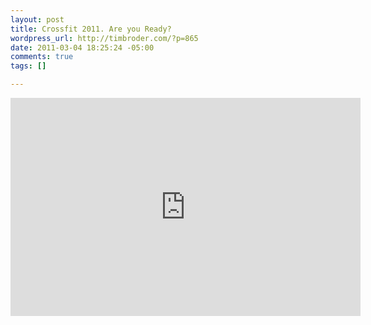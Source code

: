 ```yaml
--- 
layout: post
title: Crossfit 2011. Are you Ready?
wordpress_url: http://timbroder.com/?p=865
date: 2011-03-04 18:25:24 -05:00
comments: true
tags: []

---
```

<iframe title="YouTube video player" width="560" height="349" src="http://www.youtube.com/embed/xqbw6hZW91k?rel=0&amp;hd=1" frameborder="0" allowfullscreen></iframe>
